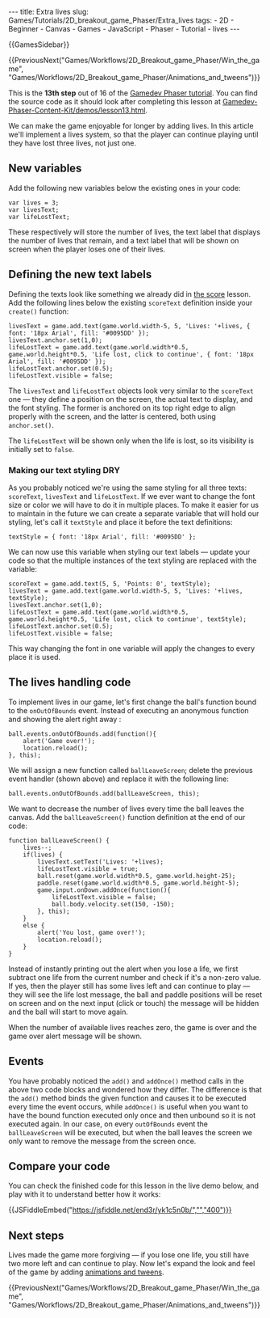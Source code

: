 --- title: Extra lives slug: Games/Tutorials/2D_breakout_game_Phaser/Extra_lives tags: - 2D - Beginner - Canvas - Games - JavaScript - Phaser - Tutorial - lives ---

{{GamesSidebar}}

{{PreviousNext("Games/Workflows/2D\_Breakout\_game\_Phaser/Win\_the\_game", "Games/Workflows/2D\_Breakout\_game\_Phaser/Animations\_and\_tweens")}}

This is the **13th step** out of 16 of the [Gamedev Phaser tutorial](/en-US/docs/Games/Tutorials/2D_breakout_game_Phaser). You can find the source code as it should look after completing this lesson at [Gamedev-Phaser-Content-Kit/demos/lesson13.html](https://github.com/end3r/Gamedev-Phaser-Content-Kit/blob/gh-pages/demos/lesson13.html).

<span class="seoSummary">We can make the game enjoyable for longer by adding lives. In this article we'll implement a lives system, so that the player can continue playing until they have lost three lives, not just one.</span>

## New variables

Add the following new variables below the existing ones in your code:

    var lives = 3;
    var livesText;
    var lifeLostText;

These respectively will store the number of lives, the text label that displays the number of lives that remain, and a text label that will be shown on screen when the player loses one of their lives.

## Defining the new text labels

Defining the texts look like something we already did in [the score](/en-US/docs/Games/Tutorials/2D_breakout_game_Phaser/The_score) lesson. Add the following lines below the existing `scoreText` definition inside your `create()` function:

    livesText = game.add.text(game.world.width-5, 5, 'Lives: '+lives, { font: '18px Arial', fill: '#0095DD' });
    livesText.anchor.set(1,0);
    lifeLostText = game.add.text(game.world.width*0.5, game.world.height*0.5, 'Life lost, click to continue', { font: '18px Arial', fill: '#0095DD' });
    lifeLostText.anchor.set(0.5);
    lifeLostText.visible = false;

The `livesText` and `lifeLostText` objects look very similar to the `scoreText` one — they define a position on the screen, the actual text to display, and the font styling. The former is anchored on its top right edge to align properly with the screen, and the latter is centered, both using `anchor.set()`.

The `lifeLostText` will be shown only when the life is lost, so its visibility is initially set to `false`.

### Making our text styling DRY

As you probably noticed we're using the same styling for all three texts: `scoreText`, `livesText` and `lifeLostText`. If we ever want to change the font size or color we will have to do it in multiple places. To make it easier for us to maintain in the future we can create a separate variable that will hold our styling, let's call it `textStyle` and place it before the text definitions:

    textStyle = { font: '18px Arial', fill: '#0095DD' };

We can now use this variable when styling our text labels — update your code so that the multiple instances of the text styling are replaced with the variable:

    scoreText = game.add.text(5, 5, 'Points: 0', textStyle);
    livesText = game.add.text(game.world.width-5, 5, 'Lives: '+lives, textStyle);
    livesText.anchor.set(1,0);
    lifeLostText = game.add.text(game.world.width*0.5, game.world.height*0.5, 'Life lost, click to continue', textStyle);
    lifeLostText.anchor.set(0.5);
    lifeLostText.visible = false;

This way changing the font in one variable will apply the changes to every place it is used.

## The lives handling code

To implement lives in our game, let's first change the ball's function bound to the `onOutOfBounds` event. Instead of executing an anonymous function and showing the alert right away :

    ball.events.onOutOfBounds.add(function(){
        alert('Game over!');
        location.reload();
    }, this);

We will assign a new function called `ballLeaveScreen`; delete the previous event handler (shown above) and replace it with the following line:

    ball.events.onOutOfBounds.add(ballLeaveScreen, this);

We want to decrease the number of lives every time the ball leaves the canvas. Add the `ballLeaveScreen()` function definition at the end of our code:

    function ballLeaveScreen() {
        lives--;
        if(lives) {
            livesText.setText('Lives: '+lives);
            lifeLostText.visible = true;
            ball.reset(game.world.width*0.5, game.world.height-25);
            paddle.reset(game.world.width*0.5, game.world.height-5);
            game.input.onDown.addOnce(function(){
                lifeLostText.visible = false;
                ball.body.velocity.set(150, -150);
            }, this);
        }
        else {
            alert('You lost, game over!');
            location.reload();
        }
    }

Instead of instantly printing out the alert when you lose a life, we first subtract one life from the current number and check if it's a non-zero value. If yes, then the player still has some lives left and can continue to play — they will see the life lost message, the ball and paddle positions will be reset on screen and on the next input (click or touch) the message will be hidden and the ball will start to move again.

When the number of available lives reaches zero, the game is over and the game over alert message will be shown.

## Events

You have probably noticed the `add()` and `addOnce()` method calls in the above two code blocks and wondered how they differ. The difference is that the `add()` method binds the given function and causes it to be executed every time the event occurs, while `addOnce()` is useful when you want to have the bound function executed only once and then unbound so it is not executed again. In our case, on every `outOfBounds` event the `ballLeaveScreen` will be executed, but when the ball leaves the screen we only want to remove the message from the screen once.

## Compare your code

You can check the finished code for this lesson in the live demo below, and play with it to understand better how it works:

{{JSFiddleEmbed("https://jsfiddle.net/end3r/yk1c5n0b/","","400")}}

## Next steps

Lives made the game more forgiving — if you lose one life, you still have two more left and can continue to play. Now let's expand the look and feel of the game by adding [animations and tweens](/en-US/docs/Games/Tutorials/2D_breakout_game_Phaser/Animations_and_tweens).

{{PreviousNext("Games/Workflows/2D\_Breakout\_game\_Phaser/Win\_the\_game", "Games/Workflows/2D\_Breakout\_game\_Phaser/Animations\_and\_tweens")}}
